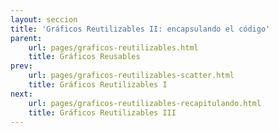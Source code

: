 ```yaml
---
layout: seccion
title: 'Gráficos Reutilizables II: encapsulando el código'
parent:
    url: pages/graficos-reutilizables.html
    title: Gráficos Reusables
prev:
    url: pages/graficos-reutilizables-scatter.html
    title: Gráficos Reutilizables I
next:
    url: pages/graficos-reutilizables-recapitulando.html
    title: Gráficos Reutilizables III
---
```


<div>
    <style>
            .axis path, line {
                fill: none;
                stroke: black;
                stroke-width: 1px;
            }

            .axis text {
                fill: black;
                font-size: 11px;
            }
    </style>
</div>

Estos son los pasos que seguimos para crear el código en la sección anterior:

**Configuración del Gráfico**

- Datos
- Configuración
- Selección DIV, binding


** Creación del Gráfico**

- Crear SVG y grupos
- Trasladar grupos
- Crear escalas
- Crear ejes
- Crear círculos
    - Binding
    - Enter
    - Update
    - Exit

Ahora, vamos a encapsular este código de forma progresiva hasta llegar a escribir un gráfico reutilizable.

Volveremos a usar los datos de la sección anterior. También vamos a definir dos subconjuntos de datos por razones que se explicarán.


<div class="runnable" id="code-a01">
var datosA = [
    {nombre: 'Manzana',     color: '#ff0000',  calorias: 52,   grasa: 0.2,  proteinas: 0.3,   azucar: 14},
    {nombre: 'Hamburguesa', color: '#993300',  calorias: 295,  grasa: 14,   proteinas: 17,    azucar: 24},
    {nombre: 'Pizza',       color: '#cc9900',  calorias: 266,  grasa: 10,   proteinas: 11,    azucar: 33},
    {nombre: 'Palta',       color: '#004400',  calorias: 160,  grasa: 15,   proteinas:  2,    azucar: 9},
    {nombre:'Platano',      color:'#ffcc00',   calorias: 89,   grasa: 0.3,  proteinas: 1.1,   azucar: 23},
    {nombre:'Nuez',         color:'#cc6600',   calorias: 576,  grasa: 49,   proteinas: 21,    azucar: 22},
    {nombre:'Almendra',     color:'#660033',   calorias: 576,  grasa: 49,   proteinas: 21,    azucar: 22},
    {nombre:'Pollo',        color:'#cc9900',   calorias: 219,  grasa: 12,   proteinas: 27,    azucar: 0},
    {nombre:'Pavo',         color:'#ffcc33',   calorias: 111,  grasa: 0.7,  proteinas: 25,    azucar: 0.1},
    {nombre:'Baggel',       color:'#cc9966',   calorias: 250,  grasa: 1.5,  proteinas: 10,    azucar: 49},
    {nombre:'Brocoli',      color:'#00bb00',   calorias: 34,   grasa: 0.4,  proteinas: 2.8,   azucar: 7},
    {nombre:'Pan',          color:'#cc6633',   calorias: 289,  grasa: 1.8,  proteinas: 12,    azucar: 56},
    {nombre:'Papas fritas', color:'#ffcc00',   calorias: 536,  grasa: 35,   proteinas: 7,     azucar: 53},
    {nombre:'Vino',         color:'#660066',   calorias: 83,   grasa: 0,    proteinas: 0.1,   azucar: 2.7},
    {nombre:'Uva',          color:'#66cc66',   calorias: 67,   grasa: 0.4,  proteinas: 0.6,   azucar: 17},
    {nombre:'Granola',      color:'#ff9900',   calorias: 471,  grasa: 20,   proteinas: 10,    azucar: 64},
    {nombre:'Zanahoria',    color:'#ff3300',   calorias: 41,   grasa: 0.2,  proteinas: 0.9,   azucar: 10},
    {nombre:'Tomate',       color:'#ff0000',   calorias: 18,   grasa: 3.9,  proteinas: 0.9,   azucar: 3.9},
    {nombre:'Naranja',      color:'#ff6600',   calorias: 47,   grasa: 0.1,  proteinas: 0.9,   azucar: 12},
    {nombre:'Pera',         color:'#00ff00',   calorias: 57,   grasa: 0.1,  proteinas: 0.4,   azucar: 15},
    {nombre:'Nutella',      color:'#550000',   calorias: 500,  grasa: 27,   proteinas: 5,     azucar: 50},
    {nombre:'Arroz',        color:'#ffffcc',   calorias: 111,  grasa: 0.9,  proteinas: 2.6,   azucar: 23},
    {nombre:'Chocolate',    color:'#330000',   calorias: 546,  grasa: 31,   proteinas: 4.9,   azucar: 61},
    {nombre:'Rabano',       color:'#cc0033',   calorias: 16,   grasa: 0.1,  proteinas: 0.7,   azucar: 3.4},
    {nombre:'Soya',         color:'#004400',   calorias: 446,  grasa: 20,   proteinas: 36,    azucar: 30},
    {nombre:'Aceite',       color:'#007700',   calorias: 884,  grasa: 100,  proteinas: 0,     azucar: 0},
    {nombre:'Leche',        color:'#eeeeee',   calorias: 42,   grasa: 1,    proteinas: 3.4,   azucar: 5},
    {nombre:'Queso',        color:'#ffff00',   calorias: 371,  grasa: 32,   proteinas: 18,    azucar: 3.7},
    {nombre:'Pan Pita',     color:'#660033',   calorias: 275,  grasa: 1.2,  proteinas: 9,     azucar: 56},
    {nombre:'Vacuno',       color:'#660000',   calorias: 250,  grasa: 15,   proteinas: 26,    azucar: 0},
    {nombre:'Zapayo',       color:'#ff6600',   calorias: 26,   grasa: 0.1,   proteinas: 1,    azucar: 6},                       
    {nombre:'Piña',         color:'#ffff99',   calorias: 50,   grasa: 0.1,   proteinas: 0.5,  azucar: 13},      
    {nombre:'Coco',         color:'#ffffcc',   calorias: 354,  grasa: 33,    proteinas: 3.3,  azucar: 15}      
];

var datosB = [
    {nombre: 'Manzana',     color: '#ff0000',  calorias: 52,   grasa: 0.2,  proteinas: 0.3,   azucar: 14},
    {nombre: 'Hamburguesa', color: '#993300',  calorias: 295,  grasa: 14,   proteinas: 17,    azucar: 24},
    {nombre: 'Pizza',       color: '#cc9900',  calorias: 266,  grasa: 10,   proteinas: 11,    azucar: 33},
    {nombre: 'Palta',       color: '#004400',  calorias: 160,  grasa: 15,   proteinas:  2,    azucar: 9},
    {nombre:'Platano',      color:'#ffcc00',   calorias: 89,   grasa: 0.3,  proteinas: 1.1,   azucar: 23},
    {nombre:'Nuez',         color:'#cc6600',   calorias: 576,  grasa: 49,   proteinas: 21,    azucar: 22},
    {nombre:'Almendra',     color:'#660033',   calorias: 576,  grasa: 49,   proteinas: 21,    azucar: 22},
    {nombre:'Pollo',        color:'#cc9900',   calorias: 219,  grasa: 12,   proteinas: 27,    azucar: 0},
    {nombre:'Pavo',         color:'#ffcc33',   calorias: 111,  grasa: 0.7,  proteinas: 25,    azucar: 0.1},
    {nombre:'Baggel',       color:'#cc9966',   calorias: 250,  grasa: 1.5,  proteinas: 10,    azucar: 49},
    {nombre:'Brocoli',      color:'#00bb00',   calorias: 34,   grasa: 0.4,  proteinas: 2.8,   azucar: 7},
    {nombre:'Pan',          color:'#cc6633',   calorias: 289,  grasa: 1.8,  proteinas: 12,    azucar: 56},
    {nombre:'Papas fritas', color:'#ffcc00',   calorias: 536,  grasa: 35,   proteinas: 7,     azucar: 53},
    {nombre:'Vino',         color:'#660066',   calorias: 83,   grasa: 0,    proteinas: 0.1,   azucar: 2.7},
    {nombre:'Uva',          color:'#66cc66',   calorias: 67,   grasa: 0.4,  proteinas: 0.6,   azucar: 17},
    {nombre:'Granola',      color:'#ff9900',   calorias: 471,  grasa: 20,   proteinas: 10,    azucar: 64},
    {nombre:'Zanahoria',    color:'#ff3300',   calorias: 41,   grasa: 0.2,  proteinas: 0.9,   azucar: 10},
    {nombre:'Tomate',       color:'#ff0000',   calorias: 18,   grasa: 3.9,  proteinas: 0.9,   azucar: 3.9},
    {nombre:'Naranja',      color:'#ff6600',   calorias: 47,   grasa: 0.1,  proteinas: 0.9,   azucar: 12},
    {nombre:'Pera',         color:'#00ff00',   calorias: 57,   grasa: 0.1,  proteinas: 0.4,   azucar: 15},
    {nombre:'Nutella',      color:'#550000',   calorias: 500,  grasa: 27,   proteinas: 5,     azucar: 50},
    {nombre:'Arroz',        color:'#ffffcc',   calorias: 111,  grasa: 0.9,  proteinas: 2.6,   azucar: 23},
    {nombre:'Chocolate',    color:'#330000',   calorias: 546,  grasa: 31,   proteinas: 4.9,   azucar: 61}     
];

var datosC = [
    {nombre: 'Manzana',     color: '#ff0000',  calorias: 52,   grasa: 0.2,  proteinas: 0.3,   azucar: 14},
    {nombre: 'Hamburguesa', color: '#993300',  calorias: 295,  grasa: 14,   proteinas: 17,    azucar: 24},
    {nombre: 'Pizza',       color: '#cc9900',  calorias: 266,  grasa: 10,   proteinas: 11,    azucar: 33},
    {nombre: 'Palta',       color: '#004400',  calorias: 160,  grasa: 15,   proteinas:  2,    azucar: 9},
    {nombre:'Platano',      color:'#ffcc00',   calorias: 89,   grasa: 0.3,  proteinas: 1.1,   azucar: 23},
    {nombre:'Nuez',         color:'#cc6600',   calorias: 576,  grasa: 49,   proteinas: 21,    azucar: 22},
    {nombre:'Almendra',     color:'#660033',   calorias: 576,  grasa: 49,   proteinas: 21,    azucar: 22},
    {nombre:'Pollo',        color:'#cc9900',   calorias: 219,  grasa: 12,   proteinas: 27,    azucar: 0},
    {nombre:'Pavo',         color:'#ffcc33',   calorias: 111,  grasa: 0.7,  proteinas: 25,    azucar: 0.1},
    {nombre:'Baggel',       color:'#cc9966',   calorias: 250,  grasa: 1.5,  proteinas: 10,    azucar: 49},
    {nombre:'Brocoli',      color:'#00bb00',   calorias: 34,   grasa: 0.4,  proteinas: 2.8,   azucar: 7},
    {nombre:'Pan',          color:'#cc6633',   calorias: 289,  grasa: 1.8,  proteinas: 12,    azucar: 56},
    {nombre:'Papas fritas', color:'#ffcc00',   calorias: 536,  grasa: 35,   proteinas: 7,     azucar: 53},
    {nombre:'Vino',         color:'#660066',   calorias: 83,   grasa: 0,    proteinas: 0.1,   azucar: 2.7} 
];    

</div>
<script>codeBlock().editor('#code-a01').init();</script>

Como siempre, empezamos con el Data Binding. Por ahora nada nuevo.

<div class="runnable" id="code-a02">
var divs01 = d3.select('#ejemplo-a01').selectAll('.div-a01').data([datosA, datosB]);
</div>
<script>codeBlock().editor('#code-a02').init();</script>

<div class="ejemplo">
    <div id="ejemplo-a01">
        <div id="ejemplo-a01-1" class="div-a01"></div>
        <div id="ejemplo-a01-2" class="div-a01"></div>
    </div>
</div>

<aside>Referimos a la <a href="https://github.com/mbostock/d3/wiki/Selections">documentación de D3 acerca de selecciones</a>, en particular la <a href="https://github.com/mbostock/d3/wiki/Selections#each"> descripción del método 'each'</a>.

Recuerde que para selecciones, siempre puede consultar el tutorial <a href="http://bost.ocks.org/mike/selection/">How Selections Work</a> de Mike Bostock.</aside>

La selección precedente es un arreglo. Podemos recorrerlo y operar sobre cada uno de sus elementos usando el método `each`. El contexto `this` referencia al elemento del DOM correspondiente al elemento de la selacción. Resulta útil inspeccionar estos arreglos con la consola para aclarar los conceptos anteriores.

<div class="runnable" id="code-a03">
divs01.each(function(data) {
    var div = d3.select(this);
    console.log(div);
});
</div>
<script>codeBlock().editor('#code-a03').init();</script>

Ahora, con esta sintaxis, tenemos acceso a la selección del div, y a los datos que estan vinculados al div. Como recordarán de la sección precedente, esto es todo lo que necesitamos, además de la configuración, para crear un gráfico. Empezaremos creando un SVG para cada div:

<div class="runnable" id="code-a04">
var divs02 = d3.select('#ejemplo-a02').selectAll('.div-a02').data([datosA, datosB]);

divs02.each(function(data) {
    var div = d3.select(this),
        svg = div.selectAll('svg').data([data]);

    svg.enter().append('svg')
        .attr('width', 200)
        .attr('height', 50);

});
</div>
<script>codeBlock().editor('#code-a04').init();</script>

<div class="ejemplo">
    <div id="ejemplo-a02">
        <div id="ejemplo-a02-1" class="div-a02"></div>
        <div id="ejemplo-a02-2" class="div-a02"></div>
    </div>
</div>

En vez de usar una función anónima en `each`, podemos usar una función creada explícitamente para encapsular la creación de los elementos internos.

<div class="runnable" id="code-a05">
var divs03 = d3.select('#ejemplo-a03').selectAll('.div-a03').data([datosA, datosB]);

function createChartDiv(data) {
    var div = d3.select(this),
            svg = div.selectAll('svg').data([data]);

    svg.enter().append('svg')
        .attr('width', 200)
        .attr('height', 50);
}

divs03.each(createChartDiv);
</div>
<script>codeBlock().editor('#code-a05').init();</script>

<div class="ejemplo">
    <div id="ejemplo-a03">
        <div id="ejemplo-a03-1" class="div-a03"></div>
        <div id="ejemplo-a03-2" class="div-a03"></div>
    </div>
</div>

Pero podemos encapsular un poco más el asunto:

<div class="runnable" id="code-a06">
var divs04 = d3.select('#ejemplo-a04').selectAll('.div-a04').data([datosA, datosB]);

function createChartDiv(data) {
    var div = d3.select(this),
        svg = div.selectAll('svg').data([data]);

    svg.enter().append('svg')
        .attr('width', 200)
        .attr('height', 50);
}

function createCharts(selection) {
    selection.each(createChartDiv);
}

// divs04.call(createCharts);
createCharts(divs04);
</div>
<script>codeBlock().editor('#code-a06').init();</script>

<div class="ejemplo">
    <div id="ejemplo-a04">
        <div id="ejemplo-a04-1" class="div-a04"></div>
        <div id="ejemplo-a04-2" class="div-a04"></div>
    </div>
</div>

Podemos usar la sintaxis `.call`, y ni siquiera necesitamos nombrar la selección:

<div class="runnable" id="code-a07">
function createChartDiv(data) {
    var div = d3.select(this),
        svg = div.selectAll('svg').data([data]);

    svg.enter().append('svg')
        .attr('width', 200)
        .attr('height', 50);
}

function createCharts(selection) {
    selection.each(createChartDiv);
}

d3.select('#ejemplo-a05').selectAll('.div-a05')
    .data([datosA, datosB])
    .call(createCharts);

</div>
<script>codeBlock().editor('#code-a07').init();</script>

<div class="ejemplo">
    <div id="ejemplo-a05">
        <div id="ejemplo-a05-1" class="div-a05"></div>
        <div id="ejemplo-a05-2" class="div-a05"></div>
    </div>
</div>

Podemos generalizar este código aún más:

<div class="runnable" id="code-a08">
function createCharts(selection) {
    selection.each(function(data) {
        var div = d3.select(this),
            svg = div.selectAll('svg').data([data]);

        svg.enter().append('svg')
            .attr('width', 200)
            .attr('height', 50);
    });
}

d3.select('#ejemplo-a06').selectAll('.div-a06')
    .data([datosA, datosB])
    .call(createCharts);
</div>
<script>codeBlock().editor('#code-a08').init();</script>

<div class="ejemplo">
    <div id="ejemplo-a06">
        <div id="ejemplo-a06-1" class="div-a06"></div>
        <div id="ejemplo-a06-2" class="div-a06"></div>
    </div>
</div>

Hemos creado nuestro primer gráfico reusable. Vamos a definir los valores de configuración de la sección anterior y pegar el código de creación del gráfico.


<div class="runnable" id="code-b01">
var width     = 800,
    height    = 300,
    margin    = {top: 30, right: 20, bottom: 20, left: 40},
    maxRadius = 20,
    duration  = 1e3;

var x = function(d) { return d.proteinas; },
    y = function(d) { return d.calorias; },
    r = function(d) { return d.grasa; };
</div>
<script>codeBlock().editor('#code-b01').init();</script>

Ahora escribimos una nueva función `createScatterPlot` a partir de `createCharts` usando el código de la sección anterior:

<div class="runnable" id="code-b02">
function createScatterPlot(selection) {
    selection.each(function(data) {

        var div = d3.select(this);

        // COPY PASTE ----
        var svg = div.selectAll('svg').data([data]);

        var svgEnter = svg.enter().append('svg');

        // Setup SVG
        svgEnter
            .attr('width', width)
            .attr('height', height);

        svgEnter.append('g').attr('class', 'chart');
        svgEnter.append('g').attr('class', 'axis xaxis');
        svgEnter.append('g').attr('class', 'axis yaxis');

        // Update groups
        var gchart = svg.selectAll('g.chart').data([data]),
            gxaxis = svg.selectAll('g.xaxis').data([data]),
            gyaxis = svg.selectAll('g.yaxis').data([data]);

        gchart.attr('transform', 'translate(' + margin.left + ',' + margin.top + ')');
        gyaxis.attr('transform', 'translate(' + margin.left + ',' + margin.top + ')');
        gxaxis.attr('transform', 'translate(' + margin.left + ',' + (height - margin.bottom) + ')');

        // Escalas
        var xScale = d3.scale.linear()
            .domain([0, d3.max(data, x)])
            .range([0, width - margin.left - margin.right]);

        var yScale = d3.scale.linear()
            .domain([0, d3.max(data, y)])
            .range([height - margin.top - margin.bottom, 0]);

        var rScale = d3.scale.sqrt()
            .domain([0, d3.max(data, r)])
            .range([5, maxRadius]);

        // Axis
        var xAxis = d3.svg.axis()
            .scale(xScale)
            .orient('bottom');

        gxaxis.call(xAxis);

        var yAxis = d3.svg.axis()
            .scale(yScale)
            .orient('left');

        gyaxis.call(yAxis);

        // Circles
        var circles = gchart.selectAll('circle.bubble').data(data);

        circles.enter().append('circle')
            .attr('class', 'bubble')
            .attr('cx', function(d) { return xScale(x(d)); })
            .attr('cy', function(d) { return yScale(y(d)); })
            .attr('fill', function(d) {return d.color})
            .attr('opacity', 0.7)
            .attr('stroke', 'black')
            .attr('stroke-width','1');

        circles.transition().duration(duration)
            .attr('r', function(d) { return rScale(r(d)); })
            .attr('cx', function(d) { return xScale(x(d)); })
            .attr('cy', function(d) { return yScale(y(d)); });

        circles.exit().transition().duration(duration)
            .attr('r', 0);

        // END COPY PASTE
    });
}
</div>
<script>codeBlock().editor('#code-b02').init();</script>

Finalmente, usaremos la función con una selección que tiene datos bindeados:

<div class="runnable" id="code-b03">
d3.select('#ejemplo-b03').selectAll('.div-b03')
    .data([datosA, datosB])
    .call(createScatterPlot);
</div>
<script>codeBlock().editor('#code-b03').init();</script>

<div class="ejemplo">
    <div id="ejemplo-b03">
        <div id="ejemplo-b03-1" class="div-b03"></div>
        <div id="ejemplo-b03-2" class="div-b03"></div>
    </div>
</div>

Y como si esto fuera poco, podemos los divs con la misma sintaxis con la que hemos creado los rectángulos en los ejemplos anteriores:

<div class="runnable" id="code-b04">
var divs04 = d3.select('#ejemplo-b04').selectAll('.div-b04').data([datosA, datosB, datosC]);

divs04.enter().append('div')
    .attr('class', 'div-b04')
    .attr('id', function(d, i) { return 'ejemplo-b04-' + (i + 1); });

divs04.call(createScatterPlot);
</div>
<script>codeBlock().editor('#code-b04').init();</script>

<div class="ejemplo">
    <div id="ejemplo-b04"></div>
</div>

Nótese que no necesitamos escribir código adicional para crear más gráficos. El próximo paso consiste en encapsular la definición de los parámetros del gráfico. Para esto, se necesita entender algunas particularidades de JavaScript.

